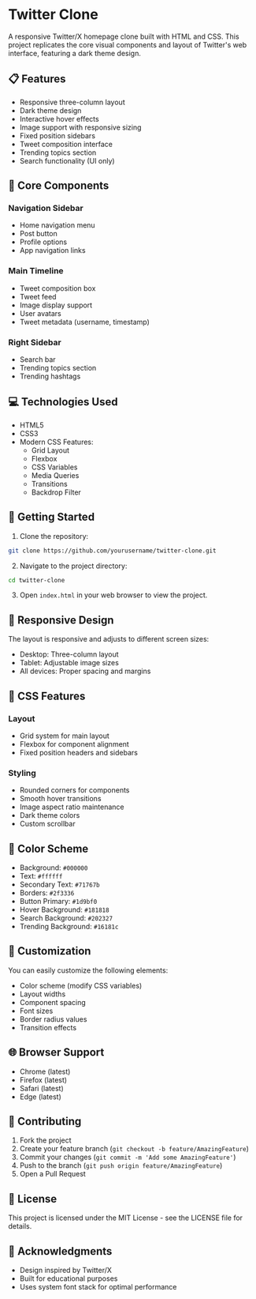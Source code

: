 # Twitter Clone

A responsive Twitter/X homepage clone built with HTML and CSS. This project replicates the core visual components and layout of Twitter's web interface, featuring a dark theme design.

## 📋 Features

- Responsive three-column layout
- Dark theme design
- Interactive hover effects
- Image support with responsive sizing
- Fixed position sidebars
- Tweet composition interface
- Trending topics section
- Search functionality (UI only)

## 🎯 Core Components

### Navigation Sidebar
- Home navigation menu
- Post button
- Profile options
- App navigation links

### Main Timeline
- Tweet composition box
- Tweet feed
- Image display support
- User avatars
- Tweet metadata (username, timestamp)

### Right Sidebar
- Search bar
- Trending topics section
- Trending hashtags

## 💻 Technologies Used

- HTML5
- CSS3
- Modern CSS Features:
  - Grid Layout
  - Flexbox
  - CSS Variables
  - Media Queries
  - Transitions
  - Backdrop Filter

## 🚀 Getting Started

1. Clone the repository:
```bash
git clone https://github.com/yourusername/twitter-clone.git
```

2. Navigate to the project directory:
```bash
cd twitter-clone
```

3. Open `index.html` in your web browser to view the project.

## 📱 Responsive Design

The layout is responsive and adjusts to different screen sizes:
- Desktop: Three-column layout
- Tablet: Adjustable image sizes
- All devices: Proper spacing and margins

## 💎 CSS Features

### Layout
- Grid system for main layout
- Flexbox for component alignment
- Fixed position headers and sidebars

### Styling
- Rounded corners for components
- Smooth hover transitions
- Image aspect ratio maintenance
- Dark theme colors
- Custom scrollbar

## 🎨 Color Scheme

- Background: `#000000`
- Text: `#ffffff`
- Secondary Text: `#71767b`
- Borders: `#2f3336`
- Button Primary: `#1d9bf0`
- Hover Background: `#181818`
- Search Background: `#202327`
- Trending Background: `#16181c`

## 🔧 Customization

You can easily customize the following elements:
- Color scheme (modify CSS variables)
- Layout widths
- Component spacing
- Font sizes
- Border radius values
- Transition effects

## 🌐 Browser Support

- Chrome (latest)
- Firefox (latest)
- Safari (latest)
- Edge (latest)

## 📝 Contributing

1. Fork the project
2. Create your feature branch (`git checkout -b feature/AmazingFeature`)
3. Commit your changes (`git commit -m 'Add some AmazingFeature'`)
4. Push to the branch (`git push origin feature/AmazingFeature`)
5. Open a Pull Request

## 📜 License

This project is licensed under the MIT License - see the LICENSE file for details.

## 🙏 Acknowledgments

- Design inspired by Twitter/X
- Built for educational purposes
- Uses system font stack for optimal performance
